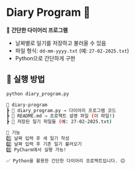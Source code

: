 # Diary Program 📒

📝 **간단한 다이어리 프로그램**  
- 날짜별로 일기를 저장하고 불러올 수 있음  
- 파일 형식: `dd-mm-yyyy.txt` (예: `27-02-2025.txt`)  
- Python으로 간단하게 구현

## 📌 실행 방법
```bash
python diary_program.py

📂 diary-program
┣ 📜 diary_program.py → 다이어리 프로그램 코드
┣ 📜 README.md → 프로젝트 설명 파일 (이 파일!)
┣ 📂 저장된 일기 파일들 (예: 27-02-2025.txt)

📌 기능
1️⃣ 날짜 입력 후 새 일기 작성
2️⃣ 날짜 입력 후 기존 일기 불러오기
3️⃣ PyCharm에서 실행 가능!

✅ Python을 활용한 간단한 다이어리 프로젝트입니다. 😊
